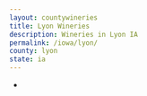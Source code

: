```yaml
---
layout: countywineries
title: Lyon Wineries
description: Wineries in Lyon IA
permalink: /iowa/lyon/
county: lyon
state: ia
---
```

-
